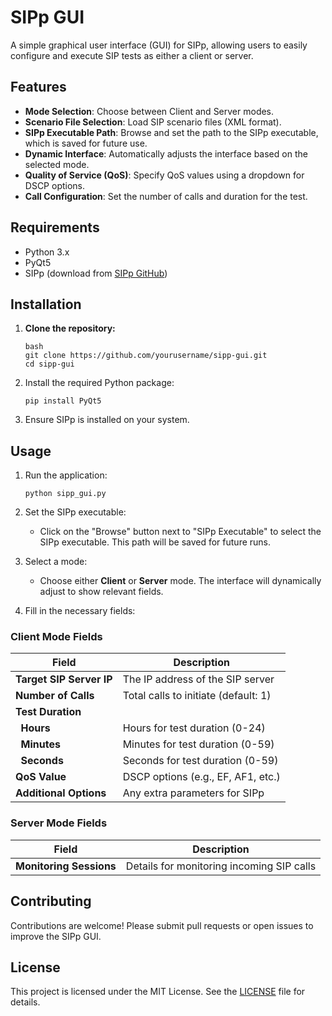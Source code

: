 # SIPp GUI

A simple graphical user interface (GUI) for SIPp, allowing users to easily configure and execute SIP tests as either a client or server.

## Features

- **Mode Selection**: Choose between Client and Server modes.
- **Scenario File Selection**: Load SIP scenario files (XML format).
- **SIPp Executable Path**: Browse and set the path to the SIPp executable, which is saved for future use.
- **Dynamic Interface**: Automatically adjusts the interface based on the selected mode.
- **Quality of Service (QoS)**: Specify QoS values using a dropdown for DSCP options.
- **Call Configuration**: Set the number of calls and duration for the test.

## Requirements

- Python 3.x
- PyQt5
- SIPp (download from [SIPp GitHub](https://github.com/SIPp/sipp))

## Installation

1. **Clone the repository:**

   ```
   bash
   git clone https://github.com/yourusername/sipp-gui.git
   cd sipp-gui
   ```

2. Install the required Python package:

    ```
    pip install PyQt5
    ```

3. Ensure SIPp is installed on your system.

## Usage

1. Run the application:

    ```
    python sipp_gui.py
    ```

2. Set the SIPp executable:

    - Click on the "Browse" button next to "SIPp Executable" to select the SIPp executable. This path will be saved for future runs.

3. Select a mode:

    - Choose either **Client** or **Server** mode. The interface will dynamically adjust to show relevant fields.

4. Fill in the necessary fields:

### Client Mode Fields

| Field                     | Description                              |
|---------------------------|------------------------------------------|
| **Target SIP Server IP**  | The IP address of the SIP server         |
| **Number of Calls**       | Total calls to initiate (default: 1)     |
| **Test Duration**         |                                          |
| &nbsp;&nbsp;**Hours**     | Hours for test duration (0-24)           |
| &nbsp;&nbsp;**Minutes**   | Minutes for test duration (0-59)         |
| &nbsp;&nbsp;**Seconds**   | Seconds for test duration (0-59)         |
| **QoS Value**             | DSCP options (e.g., EF, AF1, etc.)       |
| **Additional Options**    | Any extra parameters for SIPp            |

### Server Mode Fields

| Field                   | Description                                |
|-------------------------|--------------------------------------------|
| **Monitoring Sessions** | Details for monitoring incoming SIP calls  |

## Contributing

Contributions are welcome! Please submit pull requests or open issues to improve the SIPp GUI.

## License

This project is licensed under the MIT License. See the [LICENSE](https://github.com/asylvestro34/SIPp_GUI/blob/main/LICENSE) file for details.


























